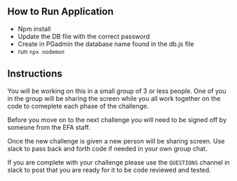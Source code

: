 ## How to Run Application

- Npm install
- Update the DB file with the correct password
- Create in PGadmin the database name found in the db.js file
- run `npx nodemon`

## Instructions

You will be working on this in a small group of 3 or less people. One of you in the group will be sharing the screen while you all work together on the code to comeplete each phase of the challenge.

Before you move on to the next challenge you will need to be signed off by someone from the EFA staff.

Once the new challenge is given a new person will be sharing screen. Use slack to pass back and forth code if needed in your own group chat.

If you are complete with your challenge please use the `QUESTIONS` channel in slack to post that you are ready for it to be code reviewed and tested.
